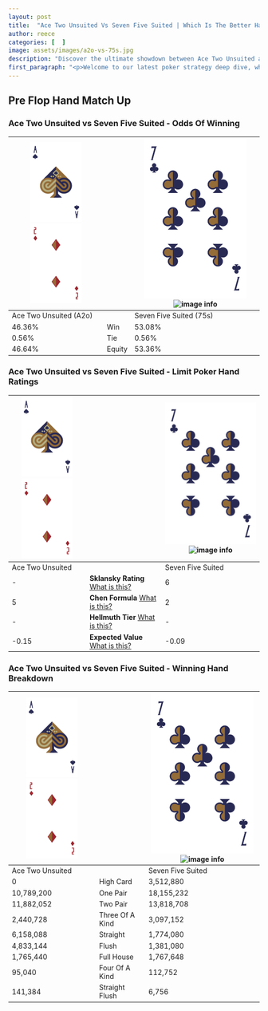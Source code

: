```yaml
---
layout: post
title:  "Ace Two Unsuited Vs Seven Five Suited | Which Is The Better Hand In Poker? A Complete Guide"
author: reece
categories: [  ]
image: assets/images/a2o-vs-75s.jpg
description: "Discover the ultimate showdown between Ace Two Unsuited and Seven Five Suited in poker! Uncover the odds, strategies, and scenarios where one hand triumphs over the other. Get ready to up your poker game with this thrilling analysis."
first_paragraph: "<p>Welcome to our latest poker strategy deep dive, where we're pitting two distinct hands against each other in a high-stakes showdown: Ace Two Unsuited vs Seven Five Suited.</p><p>In the dynamic world of poker, every decision counts, and knowing which hand holds the upper hand is key to your success at the table.</p><p>In this article, we'll dissect these two hands, explore the scenarios where one dominates the other, and equip you with the knowledge to make strategic choices that can tip the odds in your favor.</p><p>Get ready to unravel the intriguing dynamics of these poker hands and elevate your game to new heights.</p>"
---
```




[comment]: # (sp0)

## Pre Flop Hand Match Up

<div class="table hand-ratings" markdown="1"> 



### Ace Two Unsuited vs Seven Five Suited - Odds Of Winning


    
| ![image info](assets/images/hand1/A.png) ![image info](assets/images/hand1/2o.png) |  | ![image info](assets/images/hand2/7.png) ![image info](assets/images/hand2/5s.png) |
| -------- | -------- | -------- |
| Ace Two Unsuited (A2o) |  | Seven Five Suited (75s) |
| 46.36% | Win | 53.08% |
| 0.56% | Tie | 0.56% |
| 46.64% | Equity | 53.36% |




[comment]: # (sp1)



### Ace Two Unsuited vs Seven Five Suited - Limit Poker Hand Ratings


    
| ![image info](assets/images/hand1/A.png) ![image info](assets/images/hand1/2o.png) |  | ![image info](assets/images/hand2/7.png) ![image info](assets/images/hand2/5s.png) |
| -------- | -------- | -------- |
| Ace Two Unsuited |  | Seven Five Suited |
| - | **Sklansky Rating** [What is this?](/sklansky-rating-explained) | 6 |
| 5 | **Chen Formula** [What is this?](/chen-formula-explained) | 2 |
| - | **Hellmuth Tier** [What is this?](/Hellmuth-tier-explained) | - |
| -0.15 | **Expected Value** [What is this?](/expected-value-explained) | -0.09 |




[comment]: # (sp2)



### Ace Two Unsuited vs Seven Five Suited - Winning Hand Breakdown


    
| ![image info](assets/images/hand1/A.png) ![image info](assets/images/hand1/2o.png) |  | ![image info](assets/images/hand2/7.png) ![image info](assets/images/hand2/5s.png) |
| -------- | -------- | -------- |
| Ace Two Unsuited |  | Seven Five Suited |
| 0 | High Card | 3,512,880 |
| 10,789,200 | One Pair | 18,155,232 |
| 11,882,052 | Two Pair | 13,818,708 |
| 2,440,728 | Three Of A Kind | 3,097,152 |
| 6,158,088 | Straight | 1,774,080 |
| 4,833,144 | Flush | 1,381,080 |
| 1,765,440 | Full House | 1,767,648 |
| 95,040 | Four Of A Kind | 112,752 |
| 141,384 | Straight Flush | 6,756 |




[comment]: # (sp3)



</div>

[comment]: # (sp4)



[comment]: # (sp5)


